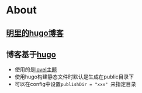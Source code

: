 # About


## [明里的hugo博客](https://demo122.github.io/)

## 博客基于[hugo](https://gohugo.io/getting-started/quick-start/)
  - 使用的是[loveI主题](https://hugoloveit.com/zh-cn/)
  - 使用hugo构建静态文件时默认是生成在public目录下
  - 可以在config中设置```publishDir = "xxx" ```来指定目录


